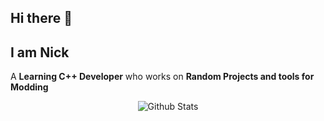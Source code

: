 ## Hi there 👋

## I am Nick

A **Learning C++ Developer** who works on **Random Projects and tools for Modding**
<p align="center">
   <img src="https://github-readme-stats.vercel.app/api?username=sirvibegodlol&count_private=true&show_icons=true&theme=dark" alt="Github Stats"/>
</p>
